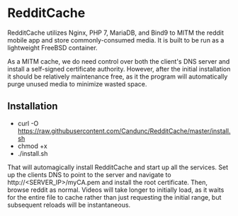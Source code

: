 # RedditCache

RedditCache utilizes Nginx, PHP 7, MariaDB, and Bind9 to MITM the reddit mobile app and store commonly-consumed media. It is built to be run as a lightweight FreeBSD container.

As a MITM cache, we do need control over both the client's DNS server and install a self-signed certificate authority. However, after the initial installation it should be relatively maintenance free, as it the program will automatically purge unused media to minimize wasted space.

## Installation 

* curl -O https://raw.githubusercontent.com/Candunc/RedditCache/master/install.sh
* chmod +x
* ./install.sh

That will automagically install RedditCache and start up all the services. Set up the clients DNS to point to the server and navigate to http://<SERVER_IP>/myCA.pem and install the root certificate. Then, browse reddit as normal. Videos will take longer to initially load, as it waits for the entire file to cache rather than just requesting the initial range, but subsequent reloads will be instantaneous. 
